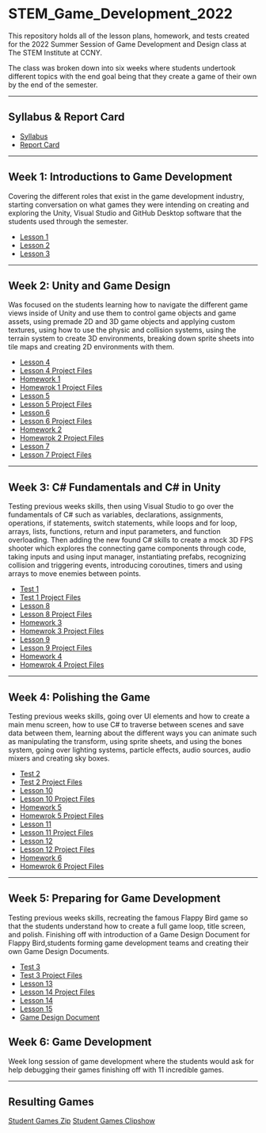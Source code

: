 # STEM_Game_Development_2022

This repository holds all of the lesson plans, homework, and tests created for the 2022 Summer Session of Game Development and Design class at The STEM Institute at CCNY.
 
The class was broken down into six weeks where students undertook different topics with the end goal being that they create a game of their own by the end of the semester.

- - - -

## Syllabus & Report Card  ##

* [Syllabus](https://github.com/Sgrygorczuk/STEM_Game_Development_2022/blob/main/Additional/STEM%20Syllabus%20Game%20Design%20and%20Development.pdf)
* [Report Card](https://github.com/Sgrygorczuk/STEM_Game_Development_2022/blob/main/Additional/STEM%20at%20CCNY%20Game%20Development%20Report%20Card.pdf)

- - - -

## Week 1: Introductions to Game Development  ##
Covering the different roles that exist in the game development industry, starting conversation on what games they were intending on creating and exploring the Unity, Visual Studio and GitHub Desktop software that the students used through the semester. 

* [Lesson 1](https://github.com/Sgrygorczuk/STEM_Game_Development_2022/blob/main/Lessons/Lesson_1.pdf)
* [Lesson 2](https://github.com/Sgrygorczuk/STEM_Game_Development_2022/blob/main/Lessons/Lesson_2.pdf)
* [Lesson 3](https://github.com/Sgrygorczuk/STEM_Game_Development_2022/blob/main/Lessons/Lesson_3.pdf)

- - - -

## Week 2: Unity and Game Design ## 
Was focused on the students learning how to navigate the different game views inside of Unity and use them to control game objects and game assets, using premade 2D and 3D game objects and applying custom textures, using how to use the physic and collision systems, using the terrain system to create 3D environments, breaking down sprite sheets into tile maps and creating 2D environments with them.

* [Lesson 4](https://github.com/Sgrygorczuk/STEM_Game_Development_2022/blob/main/Lessons/Lesson_4.pdf)
* [Lesson 4 Project Files](https://github.com/Sgrygorczuk/Week_1_Lesson_1)
* [Homework 1](https://github.com/Sgrygorczuk/STEM_Game_Development_2022/blob/main/Homeworks/Homework%20_1.pdf)
* [Homewrok 1 Project Files](https://github.com/Sgrygorczuk/Homework_1)
* [Lesson 5](https://github.com/Sgrygorczuk/STEM_Game_Development_2022/blob/main/Lessons/Lesson_5.pdf)
* [Lesson 5 Project Files](https://github.com/Sgrygorczuk/Week_1_Lesson_2)
* [Lesson 6](https://github.com/Sgrygorczuk/STEM_Game_Development_2022/blob/main/Lessons/Lesson_6.pdf)
* [Lesson 6 Project Files](https://github.com/Sgrygorczuk/Week_1_Lesson_3)
* [Homework 2](https://github.com/Sgrygorczuk/STEM_Game_Development_2022/blob/main/Homeworks/Homework_2.pdf)
* [Homewrok 2 Project Files](https://github.com/Sgrygorczuk/Homework_2)
* [Lesson 7](https://github.com/Sgrygorczuk/STEM_Game_Development_2022/blob/main/Lessons/Lesson_7.pdf)
* [Lesson 7 Project Files](https://github.com/Sgrygorczuk/Week_1_Lesson_4) 

- - - -

## Week 3: C# Fundamentals  and C# in Unity ##
Testing previous weeks skills, then using  Visual Studio to go over the fundamentals of C# such as variables, declarations, assignments, operations, if statements, switch statements, while loops and for loop, arrays, lists, functions, return and input parameters, and function overloading. Then adding the new found C# skills to create a mock 3D FPS shooter which explores the connecting game components through code, taking inputs and using input manager, instantiating prefabs, recognizing collision and triggering events, introducing coroutines, timers and using arrays to move enemies between points.

* [Test 1](https://github.com/Sgrygorczuk/STEM_Game_Development_2022/blob/main/Tests/Test_One.pdf)
* [Test 1 Project Files](https://github.com/Sgrygorczuk/Test_One)
* [Lesson 8](https://github.com/Sgrygorczuk/STEM_Game_Development_2022/blob/main/Lessons/Lesson_8.pdf)
* [Lesson 8 Project Files](https://github.com/Sgrygorczuk/Week_2_Lesson_1)
* [Homework 3](https://github.com/Sgrygorczuk/STEM_Game_Development_2022/blob/main/Homeworks/Homework_3.pdf)
* [Homewrok 3 Project Files](https://github.com/Sgrygorczuk/Homework_3)
* [Lesson 9](https://github.com/Sgrygorczuk/STEM_Game_Development_2022/blob/main/Lessons/Lesson_9.pdf)
* [Lesson 9 Project Files](https://github.com/Sgrygorczuk/Week_2_Lesson_2)
* [Homework 4](https://github.com/Sgrygorczuk/STEM_Game_Development_2022/blob/main/Homeworks/Homework_4.pdf)
* [Homewrok 4 Project Files](https://github.com/Sgrygorczuk/Homework_4)

- - - -

## Week 4: Polishing the Game ##
Testing previous weeks skills, going over UI elements and how to create a main menu screen, how to use C# to traverse between scenes and save data between them, learning about the different ways you can animate such as manipulating the transform, using sprite sheets, and using the bones system, going over lighting systems, particle effects, audio sources, audio mixers and creating sky boxes.

* [Test 2](https://github.com/Sgrygorczuk/STEM_Game_Development_2022/blob/main/Tests/Test%20Two.pdf)
* [Test 2 Project Files](https://github.com/Sgrygorczuk/Test_Two)
* [Lesson 10](https://github.com/Sgrygorczuk/STEM_Game_Development_2022/blob/main/Lessons/Lesson_10.pdf)
* [Lesson 10 Project Files](https://github.com/Sgrygorczuk/Week_2_Lesson_3)
* [Homework 5](https://github.com/Sgrygorczuk/STEM_Game_Development_2022/blob/main/Homeworks/Homework_5.pdf)
* [Homewrok 5 Project Files](https://github.com/Sgrygorczuk/Homework_5)
* [Lesson 11](https://github.com/Sgrygorczuk/STEM_Game_Development_2022/blob/main/Lessons/Lesson_11.pdf)
* [Lesson 11 Project Files](https://github.com/Sgrygorczuk/Week_3_Lesson_1)
* [Lesson 12](https://github.com/Sgrygorczuk/STEM_Game_Development_2022/blob/main/Lessons/Lesson_12.pdf)
* [Lesson 12 Project Files](https://github.com/Sgrygorczuk/Week_3_Lesson_2)
* [Homework 6](https://github.com/Sgrygorczuk/STEM_Game_Development_2022/blob/main/Homeworks/Homework_6.pdf)
* [Homewrok 6 Project Files](https://github.com/Sgrygorczuk/Homework_6)

- - - -

## Week 5: Preparing  for Game Development ## 
Testing previous weeks skills, recreating the famous Flappy Bird game so that the students understand how to create a full game loop, title screen, and polish. Finishing off with introduction of a Game Design Document for Flappy Bird,students forming game development teams and creating their own Game Design Documents. 

* [Test 3](https://github.com/Sgrygorczuk/STEM_Game_Development_2022/blob/main/Tests/Test%20Three.pdf)
* [Test 3 Project Files](https://github.com/Sgrygorczuk/Test_Three)
* [Lesson 13](https://github.com/Sgrygorczuk/STEM_Game_Development_2022/blob/main/Lessons/Lesson_13.pdf)
* [Lesson 14 Project Files](https://github.com/Sgrygorczuk/Flappy_Bird_Demo)
* [Lesson 14](https://github.com/Sgrygorczuk/STEM_Game_Development_2022/blob/main/Lessons/Lesson_14.pdf)
* [Lesson 15](https://github.com/Sgrygorczuk/STEM_Game_Development_2022/blob/main/Lessons/Lesson_15.pdf)
* [Game Design Document](https://github.com/Sgrygorczuk/STEM_Game_Development_2022/blob/main/Additional/Game%20Design%20Document%20.pdf)

## Week 6: Game Development  ##
Week long session of game development where the students would ask for help debugging their games finishing off with 11 incredible games.

- - - -

## Resulting Games ##

[Student Games Zip](https://drive.google.com/drive/folders/1twpBfi1pfCWFJC32pamEERI80iE-62Ce?usp=sharing)
[Student Games Clipshow](https://www.youtube.com/watch?v=hKuMUzm6Fak)

